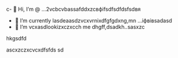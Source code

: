 c- 👋 Hi, I’m @ ...2vcbcvbassafddxzcвфіfsdfsdfdsfsdвя
- 🌱 I’m currently lasdeaasdzvcxvrnixdfgfgdxng,mn ...іфвівsadasd
- 💞️ I’m vcxasdlookizxczxcch me dhgff,dsadkh..sasxzc
<!---sdascxzcvxcxvxcvxcvаівмсsdfdsdf
yakunovichshilo/ysfdsfdakunodsffasdvafdaradvvbss on your GitHub profile.sad
You can click the Preview link afgto tadaadske a look at your asdchanges.xczxcxv
--->hkgsdfd
ascxzczxcvcxdfsfds
sd
